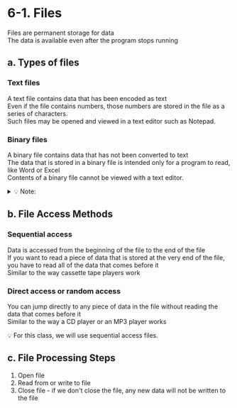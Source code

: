 # 6-1. Files
Files are permanent storage for data  
The data is available even after the program stops running

## a. Types of files

### Text files
A text file contains data that has been encoded as text  
Even if the file contains numbers, those numbers are stored in the file as a series of characters.  
Such files may be opened and viewed in a text editor such as Notepad. 

### Binary files
A binary file contains data that has not been converted to text  
The data that is stored in a binary file is intended only for a program to read, like Word or Excel  
Contents of a binary file cannot be viewed with a text editor.

<details>
  <summary>
    💡 Note:
  </summary>
  For the scope of Chapters 6, 7, 8 we will be working with text files
</details>


## b. File Access Methods
### Sequential access 
Data is accessed from the beginning of the file to the end of the file  
If you want to read a piece of data that is stored at the very end of the file, you have to read all of the data that comes before it  
Similar to the way cassette tape players work

### Direct access or random access 
You can jump directly to any piece of data in the file without reading the data that comes before it  
Similar to the way a CD player or an MP3 player works

💡 For this class, we will use sequential access files.


## c. File Processing Steps
1. Open file
2. Read from or write to file
3. Close file - if we don't close the file,  any new data will not be written to the file